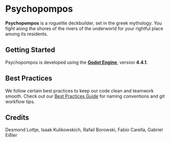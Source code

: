 # Psychopompos

**Psychopompos** is a roguelite deckbuilder, set in the greek mythology. You fight along the shores of the rivers of the underworld for your rightful place among its residents.

## Getting Started

Psychopompos is developed using the **[Godot Engine](https://godotengine.org/)**, version **4.4.1**.

## Best Practices
We follow certain best practices to keep our code clean and teamwork smooth.
Check out our [Best Practices Guide](https://docs.google.com/document/d/1tFqqAlwe8xUO8MijQR8urdBuPjdxZHsh4yAlvPxhUJU/edit?usp=sharing) for naming conventions and git workflow tips.

## Credits
Desmond Lottje, Isaak Kulikowskich, Rafail Borowski, Fabio Carella, Gabriel Eißler
